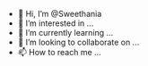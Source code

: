 - 👋 Hi, I’m @Sweethania
- 👀 I’m interested in ...
- 🌱 I’m currently learning ...
- 💞️ I’m looking to collaborate on ...
- 📫 How to reach me ...

<!---
Sweethania/Sweethania is a ✨ special ✨ repository because its `README.md` (this file) appears on your GitHub profile.
You can click the Preview link to take a look at your changes.
--->
